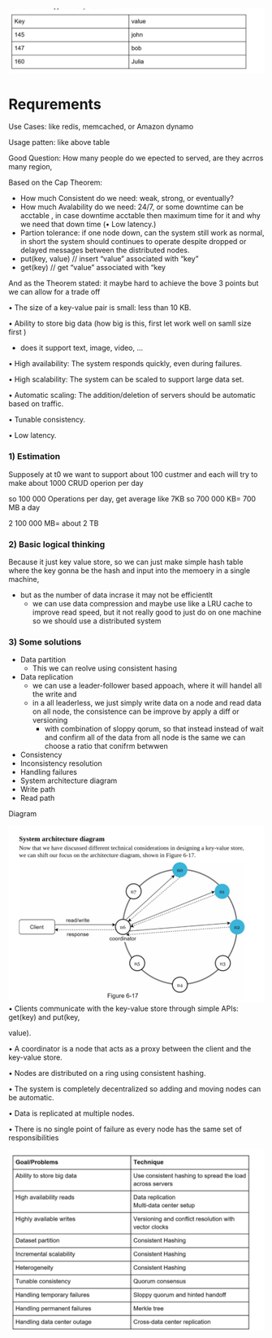 ![alt text](image.png)

# Requrements

 Use Cases: like redis, memcached, or Amazon dynamo 

Usage patten: like above table

Good Question: How many people do we epected to served, are they acrros many region,

Based on the Cap Theorem:

- How much Consistent do we need: weak, strong, or eventually?
- How much Avalability do we need: 24/7, or some downtime can be acctable , in case downtime acctable then maximum time for it and why we need that down time (• Low latency.)
- Partion tolerance: if one node down, can the system still work as normal, in short the system should continues to operate despite dropped or delayed messages between the distributed nodes.
- put(key, value) // insert “value” associated with “key”
- get(key) // get “value” associated with “key

And as the Theorem stated: it maybe hard to achieve the bove 3 points but we can allow for a trade off 

• The size of a key-value pair is small: less than 10 KB.

• Ability to store big data (how big is this, first let work well on samll size first )

- does it support text, image, video, ...

• High availability: The system responds quickly, even during failures.

• High scalability: The system can be scaled to support large data set.

• Automatic scaling: The addition/deletion of servers should be automatic based on traffic.

• Tunable consistency.

• Low latency.

### 1) Estimation

Supposely at t0 we want to support about 100 custmer and each will try to make about 1000 CRUD operion per day

so 100 000 Operations per day, get average like 7KB so 700 000 KB= 700 MB a day 

2 100 000 MB= about 2 TB 

### 2) Basic logical thinking

Because it just key value store, so we can just make simple hash table where the key gonna be the hash and input into the memoery in a single machine,

- but as the number of data incrase it may not be efficientlt
    - we can use data compression and maybe use like a LRU cache to improve read speed, but it not really good to just do on one machine so we should use a distributed system  

### 3) Some solutions

- Data partition
    - This we can reolve using consistent hasing 
- Data replication
    - we can use a leader-follower based appoach, where it will handel all the write and 
    - in a all leaderless, we just simply write data on a node and read data on all node, the consistence can be improve by apply a diff or versioning 
        - with combination of sloppy qorum, so that instead instead of wait and confirm all of the data from all node is the same we can choose a ratio that conifrm betwwen
- Consistency
- Inconsistency resolution
- Handling failures
- System architecture diagram
- Write path
- Read path

Diagram

![alt text](image-2.png)• Clients communicate with the key-value store through simple APIs: get(key) and put(key,

value).

• A coordinator is a node that acts as a proxy between the client and the key-value store.

• Nodes are distributed on a ring using consistent hashing.

• The system is completely decentralized so adding and moving nodes can be automatic.

• Data is replicated at multiple nodes.

• There is no single point of failure as every node has the same set of responsibilities

![alt text](image-3.png)